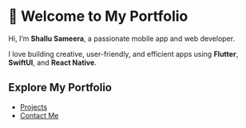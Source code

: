 # 👋 Welcome to My Portfolio

Hi, I’m **Shallu Sameera**, a passionate mobile app and web developer.

I love building creative, user-friendly, and efficient apps using **Flutter**, **SwiftUI**, and **React Native**.

##

##  Explore My Portfolio
- [Projects](./projects.md)
- [Contact Me](./contact.md)
